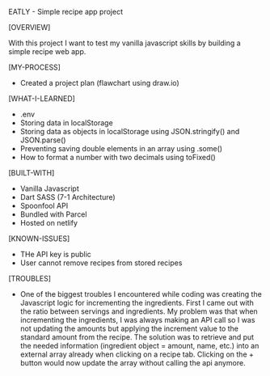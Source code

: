 EATLY - Simple recipe app project

[OVERVIEW]

With this project I want to test my vanilla javascript skills by building a simple recipe web app. 

[MY-PROCESS]

- Created a project plan (flawchart using draw.io)

[WHAT-I-LEARNED]

- .env
- Storing data in localStorage
- Storing data as objects in localStorage using JSON.stringify() and JSON.parse()
- Preventing saving double elements in an array using .some()
- How to format a number with two decimals using toFixed()

[BUILT-WITH]

- Vanilla Javascript
- Dart SASS (7-1 Architecture)
- Spoonfool API 
- Bundled with Parcel
- Hosted on netlify

[KNOWN-ISSUES]

- THe API key is public
- User cannot remove recipes from stored recipes

[TROUBLES]

- One of the biggest troubles I encountered while coding was creating the Javascript logic for incrementing the ingredients. First I came out with the ratio between servings and ingredients. My problem was that when incrementing the ingredients, I was always making an API call so I was not updating the amounts but applying the increment value to the standard amount from the recipe. The solution was to retrieve and put the needed information (ingredient object = amount, name, etc.) into an external array already when clicking on a recipe tab. Clicking on the + button would now update the array without calling the api anymore.